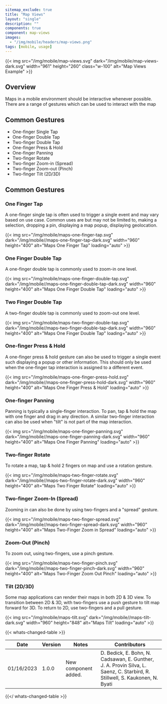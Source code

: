 ```yaml
---
sitemap_exclude: true
title: "Map Views"
layout: "single"
description: ""
components: true
component: map-views
images:
  - "/img/mobile/headers/map-views.png"
tags: [mobile, usage]
---
```


{{< img src="/img/mobile/map-views.svg" dark="/img/mobile/map-views-dark.svg" width="961" height="260" class="w-100" alt="Map Views Example" >}}

## Overview

Maps in a mobile environment should be interactive whenever possible. There are a range of gestures which can be used to interact with the map

## Common Gestures

- One-finger Single Tap
- One-finger Double Tap
- Two-finger Double Tap
- One-finger Press & Hold
- One-finger Panning
- Two-finger Rotate
- Two-finger Zoom-in (Spread)
- Two-finger Zoom-out (Pinch)
- Two-finger Tilt (2D/3D)

## Common Gestures

### One Finger Tap

A one-finger single tap is often used to trigger a single event and may vary based on use case. Common uses are but may not be limited to, making a selection, dropping a pin, displaying a map popup, displaying geolocation.

{{< img src="/img/mobile/maps-one-finger-tap.svg" dark="/img/mobile//maps-one-finger-tap-dark.svg" width="960" height="400" alt="Maps One Finger Tap" loading="auto" >}}

### One Finger Double Tap

A one-finger double tap is commonly used to zoom-in one level.

{{< img src="/img/mobile/maps-one-finger-double-tap.svg" dark="/img/mobile//maps-one-finger-double-tap-dark.svg" width="960" height="400" alt="Maps One Finger Double Tap" loading="auto" >}}

### Two Finger Double Tap

A two-finger double tap is commonly used to zoom-out one level.

{{< img src="/img/mobile/maps-two-finger-double-tap.svg" dark="/img/mobile//maps-two-finger-double-tap-dark.svg" width="960" height="400" alt="Maps One Finger Double Tap" loading="auto" >}}

### One-finger Press & Hold

A one-finger press & hold gesture can also be used to trigger a single event such displaying a popup or other information. This should only be used when the one-finger tap interaction is assigned to a different event.

{{< img src="/img/mobile/maps-one-finger-press-hold.svg" dark="/img/mobile//maps-one-finger-press-hold-dark.svg" width="960" height="400" alt="Maps One Finger Press & Hold" loading="auto" >}}

### One-finger Panning

Panning is typically a single-finger interaction. To pan, tap & hold the map with one finger and drag in any direction. A similar two-finger interaction can also be used when "tilt" is not part of the map interaction.

{{< img src="/img/mobile/maps-one-finger-panning.svg" dark="/img/mobile//maps-one-finger-panning-dark.svg" width="960" height="400" alt="Maps One Finger Panning" loading="auto" >}}

### Two-finger Rotate

To rotate a map, tap & hold 2 fingers on map and use a rotation gesture.

{{< img src="/img/mobile/maps-two-finger-rotate.svg" dark="/img/mobile//maps-two-finger-rotate-dark.svg" width="960" height="400" alt="Maps Two Finger Rotate" loading="auto" >}}

### Two-finger Zoom-In (Spread)

Zooming in can also be done by using two-fingers and a "spread" gesture.

{{< img src="/img/mobile/maps-two-finger-spread.svg" dark="/img/mobile//maps-two-finger-spread-dark.svg" width="960" height="400" alt="Maps Two-Finger Zoom in Spread" loading="auto" >}}

### Zoom-Out (Pinch)

To zoom out, using two-fingers, use a pinch gesture.

{{< img src="/img/mobile/maps-two-finger-pinch.svg" dark="/img/mobile//maps-two-finger-pinch-dark.svg" width="960" height="400" alt="Maps Two-Finger Zoom Out Pinch" loading="auto" >}}

### Tilt (2D/3D)

Some map applications can render their maps in both 2D & 3D view. To transition between 2D & 3D, with two-fingers use a push gesture to tilt map forward for 3D. To return to 2D, use two-fingers and a pull gesture.

{{< img src="/img/mobile/maps-tilt.svg" dark="/img/mobile//maps-tilt-dark.svg" width="960" height="848" alt="Maps Tilt" loading="auto" >}}

{{< whats-changed-table >}}

| Date       | Version | Notes                               | Contributors |
| ---------- | ------- | ----------------------------------- | ------------ |
| 01/16/2023 | 1.0.0   | New component added. | D. Bedick, E. Bohn, N. Cadsawan, E. Gunther, J. A. Provin Silva, L. Saenz, C. Starbird, R. Stillwell, S. Kaukonen, N. Byati  |

{{</ whats-changed-table >}}
